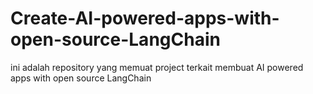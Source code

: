 # Create-AI-powered-apps-with-open-source-LangChain
ini adalah repository yang memuat project terkait membuat AI powered apps with open source LangChain
